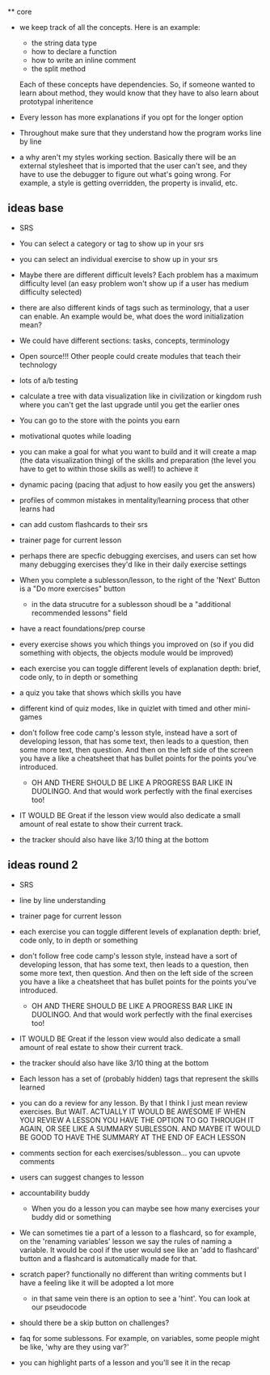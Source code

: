 \*\* core

- we keep track of all the concepts. Here is an example:

  - the string data type
  - how to declare a function
  - how to write an inline comment
  - the split method

  Each of these concepts have dependencies. So, if someone wanted to learn about method, they would know that they have to also learn about prototypal inheritence

- Every lesson has more explanations if you opt for the longer option

- Throughout make sure that they understand how the program works line by line

- a why aren't my styles working section. Basically there will be an external stylesheet that is imported that the user can't see, and they have to use the debugger to figure out what's going wrong. For example, a style is getting overridden, the property is invalid, etc.

## ideas base

- SRS
- You can select a category or tag to show up in your srs
- you can select an individual exercise to show up in your srs

- Maybe there are different difficult levels? Each problem has a maximum difficulty level (an easy problem won't show up if a user has medium difficulty selected)

- there are also different kinds of tags such as terminology, that a user can enable. An example would be, what does the word initialization mean?

- We could have different sections: tasks, concepts, terminology

- Open source!!! Other people could create modules that teach their technology

- lots of a/b testing

- calculate a tree with data visualization like in civilization or kingdom rush where you can't get the last upgrade until you get the earlier ones

- You can go to the store with the points you earn

- motivational quotes while loading

- you can make a goal for what you want to build and it will create a map (the data visualization thing) of the skills and preparation (the level you have to get to within those skills as well!) to achieve it

- dynamic pacing (pacing that adjust to how easily you get the answers)

- profiles of common mistakes in mentality/learning process that other learns had

- can add custom flashcards to their srs

- trainer page for current lesson

- perhaps there are specfic debugging exercises, and users can set how many debugging exercises they'd like in their daily exercise settings

- When you complete a sublesson/lesson, to the right of the 'Next' Button is a "Do more exercises" button

  - in the data strucutre for a sublesson shoudl be a "additional recommended lessons" field

- have a react foundations/prep course

- every exercise shows you which things you improved on (so if you did something with objects, the objects module would be improved)

- each exercise you can toggle different levels of explanation depth: brief, code only, to in depth or something

- a quiz you take that shows which skills you have

- different kind of quiz modes, like in quizlet with timed and other mini-games

- don't follow free code camp's lesson style, instead have a sort of developing lesson, that has some text, then leads to a question, then some more text, then question. And then on the left side of the screen you have a like a cheatsheet that has bullet points for the points you've introduced.

  - OH AND THERE SHOULD BE LIKE A PROGRESS BAR LIKE IN DUOLINGO. And that would work perfectly with the final exercises too!

- IT WOULD BE Great if the lesson view would also dedicate a small amount of real estate to show their current track.

- the tracker should also have like 3/10 thing at the bottom

## ideas round 2

- SRS

- line by line understanding

- trainer page for current lesson

- each exercise you can toggle different levels of explanation depth: brief, code only, to in depth or something

- don't follow free code camp's lesson style, instead have a sort of developing lesson, that has some text, then leads to a question, then some more text, then question. And then on the left side of the screen you have a like a cheatsheet that has bullet points for the points you've introduced.

  - OH AND THERE SHOULD BE LIKE A PROGRESS BAR LIKE IN DUOLINGO. And that would work perfectly with the final exercises too!

- IT WOULD BE Great if the lesson view would also dedicate a small amount of real estate to show their current track.

- the tracker should also have like 3/10 thing at the bottom

- Each lesson has a set of (probably hidden) tags that represent the skills learned

- you can do a review for any lesson. By that I think I just mean review exercises. But WAIT. ACTUALLY IT WOULD BE AWESOME IF WHEN YOU REVIEW A LESSON YOU HAVE THE OPTION TO GO THROUGH IT AGAIN, OR SEE LIKE A SUMMARY SUBLESSON. AND MAYBE IT WOULD BE GOOD TO HAVE THE SUMMARY AT THE END OF EACH LESSON

- comments section for each exercises/sublesson... you can upvote comments

- users can suggest changes to lesson

- accountability buddy

  - When you do a lesson you can maybe see how many exercises your buddy did or something

- We can sometimes tie a part of a lesson to a flashcard, so for example, on the 'renaming variables' lesson we say the rules of naming a variable. It would be cool if the user would see like an 'add to flashcard' button and a flashcard is automatically made for that.

- scratch paper? functionally no different than writing comments but I have a feeling like it will be adopted a lot more

  - in that same vein there is an option to see a 'hint'. You can look at our pseudocode

- should there be a skip button on challenges?

- faq for some sublessons. For example, on variables, some people might be like, 'why are they using var?'

- you can highlight parts of a lesson and you'll see it in the recap
